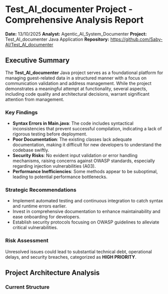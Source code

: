 # Test_AI_documenter Project - Comprehensive Analysis Report
**Date:** 13/10/2025
**Analyst:** Agentic_AI_System_Documenter
**Project:** Test_AI_documenter Java Application
**Repository:** https://github.com/Saby-AI/Test_AI_documenter
## Executive Summary
The **Test_AI_documenter** Java project serves as a foundational platform for managing guest-related data in a structured manner with a focus on communication validation and address management. While the project demonstrates a meaningful attempt at functionality, several aspects, including code quality and architectural decisions, warrant significant attention from management.
### Key Findings
- **Syntax Errors in Main.java**: The code includes syntactical inconsistencies that prevent successful compilation, indicating a lack of rigorous testing before deployment.
- **Poor Documentation**: The existing classes lack adequate documentation, making it difficult for new developers to understand the codebase swiftly.
- **Security Risks**: No evident input validation or error handling mechanisms, raising concerns against OWASP standards, especially regarding injection vulnerabilities (A03).
- **Performance Inefficiencies**: Some methods appear to be suboptimal, leading to potential performance bottlenecks.
### Strategic Recommendations
- Implement automated testing and continuous integration to catch syntax and runtime errors earlier.
- Invest in comprehensive documentation to enhance maintainability and ease onboarding for developers.
- Establish security protocols focusing on OWASP guidelines to alleviate critical vulnerabilities.
### Risk Assessment
Unresolved issues could lead to substantial technical debt, operational delays, and security breaches, categorized as **HIGH PRIORITY**.
## Project Architecture Analysis
### Current Structure